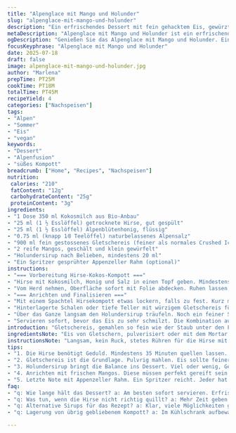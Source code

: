 ```yaml
---
title: "Alpenglace mit Mango und Holunder"
slug: "alpenglace-mit-mango-und-holunder"
description: "Ein erfrischendes Dessert mit fein gehacktem Eis, gewürztem Tapioka in Kokosmilch, frischen Mangowürfeln und süsslichem Holundersirup. Variiert das klassische asiatische Bao Bing mit Schweizer Alpenküche, ersetzt Zucker durch feinen Alpenblütenhonig und Tapioca durch getrocknete Hirse. Kühlung und aufgeschlagenes Zerreiben dominieren, begleitet von frischer Schaumnote aus gespraytem Appenzeller Rahm. Perfekt für warme Tage in der Berghütte oder nach einem langen Tag auf der Alp."
metaDescription: "Alpenglace mit Mango und Holunder ist ein erfrischendes Dessert aus Gletschereis, Hirse und Honig. Ideal für heiße Sommertage in den Alpen."
ogDescription: "Genießen Sie das Alpenglace mit Mango und Holunder. Ein Sommerdessert, das die Alpen und tropische Früchte vereint."
focusKeyphrase: "Alpenglace mit Mango und Holunder"
date: 2025-07-18
draft: false
image: alpenglace-mit-mango-und-holunder.jpg
author: "Marlena"
prepTime: PT25M
cookTime: PT18M
totalTime: PT45M
recipeYield: 4
categories: ["Nachspeisen"]
tags:
- "Alpen"
- "Sommer"
- "Eis"
- "vegan"
keywords:
- "Dessert"
- "Alpenfusion"
- "süßes Kompott"
breadcrumb: ["Home", "Recipes", "Nachspeisen"]
nutrition: 
 calories: "210"
 fatContent: "12g"
 carbohydrateContent: "25g"
 proteinContent: "3g"
ingredients:
- "1 Dose 350 ml Kokosmilch aus Bio-Anbau"
- "25 ml (1 ½ Esslöffel) getrocknete Hirse, gut gespült"
- "25 ml (1 ½ Esslöffel) Alpenblütenhonig, flüssig"
- "0.75 ml (knapp 1⁄8 Teelöffel) naturbelassenes Alpensalz"
- "900 ml fein gestossenes Gletschereis (feiner als normales Crushed Ice)"
- "2 reife Mangos, geschält und klein gewürfelt"
- "Holundersirup nach Belieben, mindestens 20 ml"
- "Ein Spritzer gesprühter Appenzeller Rahm (optional)"
instructions:
- "=== Vorbereitung Hirse-Kokos-Kompott ==="
- "Hirse mit Kokosmilch, Honig und Salz in einen Topf geben. Mindestens 35 Minuten quellen lassen. Langsam, geduldig, danach unter sanfter Hitze rühren. Rund 18 Minuten köcheln, bis die Körner durchsichtig sind, fast glasig."
- "Vom Herd nehmen, Oberfläche sofort mit Folie abdecken. Ruhen lassen, abkühlen bis Zimmertemperatur. Danach 1 Stunde im Kühlschrank kalt stellen."
- "=== Anrichten und Finalisieren ==="
- "Mit einem Spachtel Hirsekompott etwas lockern, falls zu fest. Kurz mit wenig kaltem Wasser verdünnen, je Esslöffel etwa 10 ml, damit es cremig bleibt."
- "Hinterlagerte Schalen oder tiefe Teller mit würzigem Gletschereis füllen. Kompott darauf geben, mit Mango bestreuen."
- "Über das Ganze langsam den Holundersirup träufeln. Noch ein feiner Sprung vom gesprayten Appenzeller Rahm darauf – Luftigkeit, alpine Frische."
- "Servieren sofort, bevor das Eis zu sehr schmilzt. Die Kombination aus kaltem Eis, süssem Kern und frischer Frucht, rustikal und wild wie eine Zugfahrt zum Grindelwald."
introduction: "Gletschereis, gemahlen so fein wie der Staub unter den Füssen nach einem Aufstieg, mit exotischer Mango und dem Kern von Alpenschätzen. Keine Sahne, kein Ei, kein Gluten. Nur Natur pur. Das Dessert kabbelnd zwischen frischer Alpenbrise und tropischer Süße. Die Hirse anstelle von Tapioca bringt etwas Erdiges, fast rustikal - urtümlich wie die Käserunde beim Abend auf der Alphütte. Der Holundersirup streicht wie ein warmer Wind von der Thurgauer Hügelkette, gibt das wenig süsse, doch angenehme Gegengewicht. Appenzeller Rahm säuselt oben drauf eine leichte Note, die du kennst, die dich erinnert an Sonntage mit Fondue und Frischluft, du spürst's. Ganze Zürcher Mistkratzer rührten kaum anderes an heissen Tagen. So frisch, so klar, fast roh, fast pur. Mangogold neben sibirischem Eis, gefrorene Alpenwelten treffen exotische Hitze, vermischt mit sanfter Honigsüsse aus der Mühle des Bienenvolks. Ein Dessert, das sich nicht versteckt. Vielmehr eine Einladung, das Leben beim Bergbahnhof zu geniessen, kurz bevor die Sonne hinter dem Pilatus langsam im Nebel verschwindet."
ingredientsNote: "Eis von Gletschern, pulverisiert oder mit dem Mortar zerstoßen, ergibt die Grundlage, die im Hochsommer bis spät in den Abend am meisten Erfrischung bringt. Kokosmilch muss nicht immer aus der Ferne kommen – Bioqualität bevorzugt. Die Hirse ersetzt den klassischen Tapioca, passt kulturell zur Alpine Küche. Sie braucht viel Geduld, quellen lassen. Honig aus dem Alpine Blütenwiesen gibt eine robuste Süsse, viel tiefer, natürlicher als raffinierter Zucker. Ein Spritzer salt aus der Alpstein-Quelle bringt die Abrundung. Mango, frisch und reif, von den Sonnenhängen des Tessins oder auch importiert, gibt Frucht und Passendheit. Holundersirup ist ein klassischer Schweizer Begleiter, rund und süss, verleiht das gewisse Etwas. Blashung vom frischen Appenzeller Rahm als Abschluss kann man machen, muss aber nicht. Auch an Grappa- oder Obstler-Resten aus der Alphütte kann noch geträufelt werden für die Mutigen. Die Kombination war nicht da, wurde gebraucht zum Schmelzen und wieder Frieren, zu Wein und Schweinebraten auf dem Feuer."
instructionsNote: "Langsam, kein Ruck, stetes Rühren für die Hirse mit Kokosmilch. 35 Minuten Quellen ist ein Muss, besser mehr. Auf mittlerer Hitze einköcheln, oft rühren, dabei den Topf auf der Ofenplatte möglichst nicht verlassen. Deckel drauf, Folie direkt auf die Oberfläche, damit kein Haut entsteht. Die Temperatur muss fallen auf Raumtemperatur, dann ins Kühldomizil für mindestens 1 Stunde. Zum Servieren Kompott etwas lockern, damit es nicht zu fest sitzt. Eis vorher sorgfältig pulverisieren, idealerweise von einer Gletscherquelle oder gut gekühltem Wasser, mit feinen Körnern, nicht zu hart, nicht matschig. Mango fein würfeln, keine grosse Stücken. Schichten in tiefen Tellern - Eis breit, auf das Kompott und die Früchte. Holundersirup spritzig und langsam. Creme vom Rahm sprühen statt schichten gibt die ganz leichte Schaumkrone. Am besten sofort servieren, Bergsommer geht nicht warten, beim Essen auch nicht."
tips:
- "1. Die Hirse benötigt Geduld. Mindestens 35 Minuten quellen lassen. Langsame Wärme ist wichtig. Achten auf ständiges Rühren. Damit wird das Kompott schön cremig. Zu viel Hitze vermeiden. Anbraten oder anbrennen geht gar nicht. Topf gut im Blick behalten. Yum."
- "2. Gletschereis ist die Grundlage. Pulvrig mahlen. Eis sollte feiner als normales Crushed Ice sein. Alternativ gut gefrorenes Wasser verwenden. Eiskristalle müssen optimal sein. Zu große Stücke ruinieren die Konsistenz. Vorbereiten wichtig, Zeit nutzen. Ruft nach erfrischender Entspannung."
- "3. Holundersirup bringt die Balance ins Dessert. Viel oder wenig, Geschmack anpassen. Alternativen sind genauso denkbar wie Fichten- oder Himbeersirup. Aber Holunder repräsentiert die Schweiz. Süß, nicht aufdringlich. Ideal für den Kontrast und die alpine Note."
- "4. Anrichten mit frischen Mangos. Diese müssen perfekt gereift sein. Zuerst schälen, dann klein würfeln. Sorgfalt ist gefragt. Größe ist wichtig für die Präsentation. Schichtung schafft das Erlebnisse. Etwas Ausdauer kann hier nicht schaden. Eiskalte Freude auf dem Teller."
- "5. Letzte Note mit Appenzeller Rahm. Ein Spritzer reicht. Jeder hat seine Vorlieben. Vor allem an warmen Tagen. Die Milchprodukte aus den Bergen bringen Frische. Verwenden nach Geschmack. Cremigkeit ist der Schlüssel. Auch eine Spritzalternative ausprobieren."
faq:
- "q: Wie lange hält das Dessert? a: Am besten sofort servieren. Erfrischung ist wichtig. Nach einer Stunde wird es matschig. Essbarkeit bleibt jedoch länger. Aber frischen Kick nicht verlieren. Eis schmilzt schnell. Es wird weniger schön."
- "q: Was tun, wenn die Hirse nicht richtig quillt? a: Mehr Zeit geben. Geduld ist entscheidend. Wasserzufuhr anpassen. Zu wenig Hitze kann die Körner hart lassen. Eventuell nachsalzen helfen. Konsistenz testen. Nicht aufgeben, weiter arbeiten."
- "q: Alternative Sirups für das Rezept? a: Klar, viele Möglichkeiten gibt es. Roggen- oder Karamellsirup könntest du verwenden. Jedes bringt einen anderen Geschmack. Aber Holunder bleibt Klassiker. Auch Eigenkreationen wären spannend. Experimentieren ist erlaubt bei Desserts."
- "q: Lagerung von übrig gebliebenem Kompott? a: Im Kühlschrank aufbewahren, mindestens zwei Tage. Für längere Zeit einfrieren, Portioniere sie. Geschmack nicht verlieren, aber auf frische achten. Bei Bedarf aufwärmen. Gewisse Treffer, richtige Vorgehensweise wichtig."

---
```

